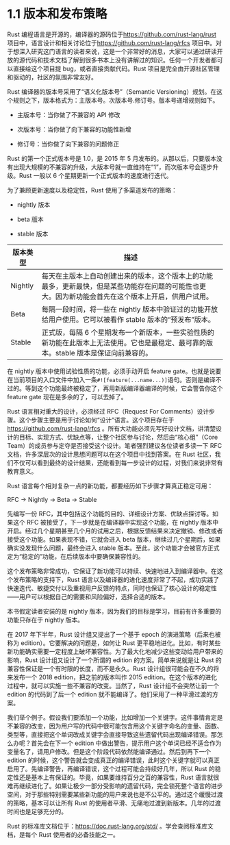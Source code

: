 # 1.1 版本和发布策略

Rust 编程语言是开源的，编译器的源码位于<https://github.com/rust-lang/rust> 项目中，语言设计和相关讨论位于<https://github.com/rust-lang/rfcs> 项目中。对于想深入研究这门语言的读者来说，这是一个非常好的消息，大家可以通过研读开放的源代码和技术文档了解到很多书本上没有讲解过的知识。任何一个开发者都可以直接给这个项目提 bug，或者直接贡献代码。Rust 项目是完全由开源社区管理和驱动的，社区的氛围非常友好。

Rust 编译器的版本号采用了“语义化版本号”（Semantic Versioning）规划。在这个规则之下，版本格式为：主版本号。次版本号.修订号。版本号递增规则如下。

* 主版本号：当你做了不兼容的 API 修改

* 次版本号：当你做了向下兼容的功能性新增

* 修订号：当你做了向下兼容的问题修正

Rust 的第一个正式版本号是 1.0，是 2015 年 5 月发布的。从那以后，只要版本没有出现大规模的不兼容的升级，大版本号就一直维持在“1”，而次版本号会逐步升级。Rust 一般以 6 个星期更新一个正式版本的速度进行迭代。

为了兼顾更新速度以及稳定性，Rust 使用了多渠道发布的策略：

* nightly 版本

* beta 版本

* stable 版本

| 版本类型 | 描述 |
| --- | --- |
| Nightly        | 每天在主版本上自动创建出来的版本，这个版本上的功能最多，更新最快，但是某些功能存在问题的可能性也更大。因为新功能会首先在这个版本上开启，供用户试用。  |
| Beta           | 每隔一段时间，将一些在 nightly 版本中验证过的功能开放给用户使用。它可以被看作 stable 版本的“预发布”版本。 |
| Stable         | 正式版，每隔 6 个星期发布一个新版本，一些实验性质的新功能在此版本上无法使用。它也是最稳定、最可靠的版本。stable 版本是保证向前兼容的。  |

在 nightly 版本中使用试验性质的功能，必须手动开启 feature gate。也就是说要在当前项目的入口文件中加入一条`#![feature(...name...)]`语句。否则是编译不过的。等到这个功能最终被稳定了，再用新版编译器编译的时候，它会警告你这个 feature gate 现在是多余的了，可以去掉了。

Rust 语言相对重大的设计，必须经过 RFC（Request For Comments）设计步骤。这个步骤主要是用于讨论如何“设计”语言。这个项目存在于 https://github.com/rust-lang/rfcs 。所有大功能必须先写好设计文档，讲清楚设计的目标、实现方式、优缺点等，让整个社区参与讨论，然后由“核心组”（Core Team）的成员参与定夺是否接受这个设计。笔者强烈建议各位读者多读一下 RFC 文档，许多深层次的设计思想问题可以在这个项目中找到答案。在 Rust 社区，我们不仅可以看到最终的设计结果，还能看到每一步设计的过程，对我们来说非常有教育意义。

Rust 语言每个相对复杂一点的新功能，都要经历如下步骤才算真正稳定可用：

RFC → Nightly → Beta → Stable

先编写一份 RFC，其中包括这个功能的目的、详细设计方案、优缺点探讨等。如果这个 RFC 被接受了，下一步就是在编译器中实现这个功能，在 nightly 版本中开启。经过几个星期甚至几个月的试用之后，根据反馈结果来决定撤销、修改或者接受这个功能。如果表现不错，它就会进入 beta 版本，继续过几个星期后，如果确实没发现什么问题，最终会进入 stable 版本。至此，这个功能才会被官方正式定为“稳定的”功能，在后续版本中要确保兼容性的。

这个发布策略非常成功，它保证了新功能可以持续、快速地进入到编译器中。在这个发布策略的支持下，Rust 语言以及编译器的进化速度非常了不起，成功实践了快速迭代、敏捷交付以及重视用户反馈的特点，同时也保证了核心设计的稳定性——用户可以根据自己的需要和风险偏好，选择合适的版本。

本书假定读者安装的是 nightly 版本，因为我们的目标是学习，目前有许多重要的功能只存在于 nightly 版本。

在 2017 年下半年，Rust 设计组又提出了一个基于 epoch 的演进策略（后来也被称为 edition）。它要解决的问题是，如何让 Rust 更平稳地进化。比如，有时某些新功能确实需要一定程度上破坏兼容性。为了最大化地减少这些变动给用户带来的影响，Rust 设计组又设计了一个所谓的 edition 的方案。简单来说就是让 Rust 的兼容性保证是一个有时限的长度，而不是永久。Rust 设计组很可能会在不久的将来发布一个 2018 edition，把之前的版本叫作 2015 edition。在这个版本的进化过程中，就可以实施一些不兼容的改变。当然了，Rust 设计组不会突然让前一个 edition 的代码到了后一个 edition 就不能编译了。他们采用了一种平滑过渡的方案。

我们举个例子。假设我们要添加一个功能，比如增加一个关键字。这件事情肯定是不兼容的改变，因为用户写的代码中很可能包含用这个关键字命名的变量、函数、类型等，直接把这个单词改成关键字会直接导致这些遗留代码出现编译错误。那怎么办呢？首先会在下一个 edition 中做出警告，提示用户这个单词已经不适合作为变量名了，请用户修改。但是这个阶段代码依然能编译通过。然后到再下一个 edition 的时候，这个警告就会变成真正的编译错误，此时这个关键字就可以真正启用了。先编译警告，再编译错误，这个过程可能会持续好几年，所以 Rust 的稳定性还是基本上有保证的。毕竟，如果要维持百分之百的兼容性，Rust 语言就很难再继续进化了。如果让极少一部分受影响的遗留代码，完全锁死整个语言的进步空间，对于那些特别需要某些新功能的用户来说也是不公平的。通过这个缓慢过渡的策略，基本可以让所有 Rust 的使用者平滑、无痛地过渡到新版本。几年的过渡时间也是足够充分的。

Rust 的标准库文档位于：https://doc.rust-lang.org/std/ 。学会查阅标准库文档，是每个 Rust 使用者的必备技能之一。
